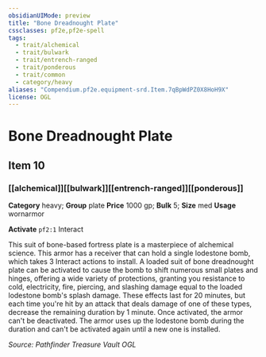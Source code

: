```yaml
---
obsidianUIMode: preview
title: "Bone Dreadnought Plate"
cssclasses: pf2e,pf2e-spell
tags:
  - trait/alchemical
  - trait/bulwark
  - trait/entrench-ranged
  - trait/ponderous
  - trait/common
  - category/heavy
aliases: "Compendium.pf2e.equipment-srd.Item.7qBpWdPZ0X8HoH9X"
license: OGL
---
```

# Bone Dreadnought Plate
## Item 10
### [[alchemical]][[bulwark]][[entrench-ranged]][[ponderous]]

**Category** heavy; **Group** plate
**Price** 1000 gp; 
**Bulk** 5; **Size** med
**Usage** wornarmor

**Activate** `pf2:1` Interact

This suit of bone-based fortress plate is a masterpiece of alchemical science. This armor has a receiver that can hold a single lodestone bomb, which takes 3 Interact actions to install. A loaded suit of bone dreadnought plate can be activated to cause the bomb to shift numerous small plates and hinges, offering a wide variety of protections, granting you resistance to cold, electricity, fire, piercing, and slashing damage equal to the loaded lodestone bomb's splash damage. These effects last for 20 minutes, but each time you're hit by an attack that deals damage of one of these types, decrease the remaining duration by 1 minute. Once activated, the armor can't be deactivated. The armor uses up the lodestone bomb during the duration and can't be activated again until a new one is installed.

*Source: Pathfinder Treasure Vault*
*OGL*